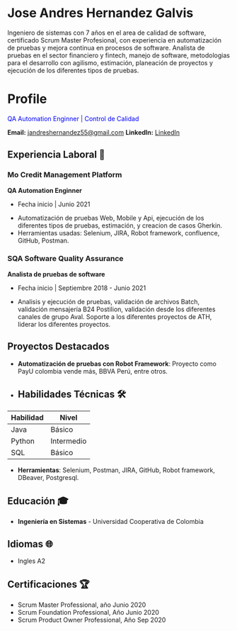 # Jose Andres Hernandez Galvis 
Ingeniero de sistemas con 7 años en el area de calidad de software, certificado Scrum Master Profesional, con experiencia en automatización de pruebas y mejora continua en procesos de software. Analista de pruebas en el sector financiero y fintech, manejo de software, metodologias para el desarrollo con agilismo, estimación, planeación de proyectos y ejecución de los diferentes tipos de pruebas.


# Profile 

<span style="color:blue">QA Automation Enginner | Control de Calidad </span>

**Email:** jandreshernandez55@gmail.com 
**LinkedIn:** [LinkedIn](linkedin.com/in/jose-andres-hernandez-galvis-7628441a2)  

## Experiencia Laboral 💼 

### Mo Credit Management Platform
**QA Automation Enginner**  
* Fecha inicio | Junio 2021
- Automatización de pruebas Web, Mobile y Api, ejecución de los diferentes tipos de pruebas, estimación, y creacion de casos Gherkin.
- Herramientas usadas: Selenium, JIRA, Robot framework, confluence, GitHub, Postman.

### SQA Software Quality Assurance
**Analista de pruebas de software**  
*  Fecha inicio | Septiembre 2018 - Junio 2021  
- Analisis y ejecución de pruebas, validación de archivos Batch, validación mensajería B24 Postilion, validación desde los diferentes canales de grupo Aval.
  Soporte a los diferentes proyectos de ATH, liderar los diferentes proyectos.

## Proyectos Destacados
- **Automatización de pruebas con Robot Framework**: Proyecto como PayU colombia vende más, BBVA Perú, entre otros.

- ## Habilidades Técnicas 🛠 
| Habilidad     | Nivel       |
|---------------|-------------|
| Java          | Básico      |
| Python        | Intermedio  |
| SQL           | Básico      |

- **Herramientas**: Selenium, Postman, JIRA, GitHub, Robot framework, DBeaver, Postgresql.

## Educación 🎓
- **Ingeniería en Sistemas** - Universidad Cooperativa de Colombia

## Idiomas 🌐
- Ingles A2
  
## Certificaciones 🏆
- Scrum Master Professional, año Junio 2020
- Scrum Foundation Professional, Año Junio 2020
- Scrum Product Owner Professional, Año Sep 2020

